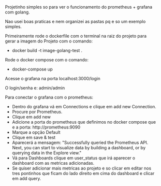 Projetinho simples so para ver o funcionamento do prometheus + grafana com golang.

Nao usei boas praticas e nem organizei as pastas pq e so um exemplo simples.

Primeiramente rode o dockerfile com o terminal na raiz do projeto para gerar a imagem do Projeto com o comando:

- docker build -t image-golang-test .


Rode o docker compose com o comando:
- docker-compose up 

Acesse o grafana na porta localhost:3000/login

O login/senha e: admin/admin

Para conectar o grafana com o prometheus:

- Dentro do grafana vá em Connections e clique em add new Connection.
- Procure por Prometheus.
- Clique em add new 
- Adicione a porta do prometheus que definimos no docker compose que e a porta: http://prometheus:9090
- Marque a opção Default
- Clique em save & test
- Aparecerá a mensagem: "Successfully queried the Prometheus API.
Next, you can start to visualize data by building a dashboard, or by querying data in the Explore view."
- Vá para Dashboards clique em user_status que irá aparecer o dashboard com as metricas adicionadas.
- Se quiser adicionar mais metricas ao projeto e so clicar em editar  nos tres pontinhos que ficam do lado direito em cima do dashboard e clicar em add query.
